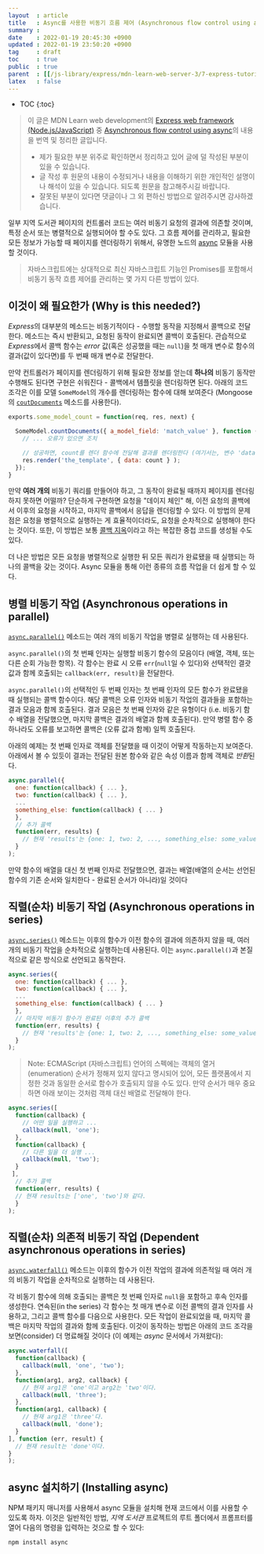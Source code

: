 ```yaml
---
layout  : article
title   : Async를 사용한 비동기 흐름 제어 (Asynchronous flow control using async)
summary : 
date    : 2022-01-19 20:45:30 +0900
updated : 2022-01-19 23:50:20 +0900
tag     : draft
toc     : true
public  : true
parent  : [[/js-library/express/mdn-learn-web-server-3/7-express-tutorial-5]]
latex   : false
---
```

* TOC
{:toc}

> 이 글은 MDN Learn web development의 [Express web framework (Node.js/JavaScript)](https://developer.mozilla.org/en-US/docs/Learn/Server-side/Express_Nodejs) 중 [Asynchronous flow control using async](https://developer.mozilla.org/en-US/docs/Learn/Server-side/Express_Nodejs/Displaying_data/flow_control_using_async)의 내용을 번역 및 정리한 글입니다.
>
> * 제가 필요한 부분 위주로 확인하면서 정리하고 있어 글에 덜 작성된 부분이 있을 수 있습니다.
> * 글 작성 후 원문의 내용이 수정되거나 내용을 이해하기 위한 개인적인 설명이나 해석이 있을 수 있습니다. 되도록 원문을 참고해주시길 바랍니다.
> * 잘못된 부분이 있다면 댓글이나 그 외 편하신 방법으로 알려주시면 감사하겠습니다.

일부 지역 도서관 페이지의 컨트롤러 코드는 여러 비동기 요청의 결과에 의존할 것이며, 특정 순서 또는 병렬적으로 실행되어야 할 수도 있다. 그 흐름 제어를 관리하고, 필요한 모든 정보가 가능할 때 페이지를 렌더링하기 위해서, 유명한 노드의 [async](https://www.npmjs.com/package/async) 모듈을 사용할 것이다.

> 자바스크립트에는 상대적으로 최신 자바스크립트 기능인 Promises를 포함해서 비동기 동작 흐름 제어를 관리하는 몇 가지 다른 방법이 있다.

## 이것이 왜 필요한가 (Why is this needed?)

*Express*의 대부분의 메소드는 비동기적이다 - 수행할 동작을 지정해서 콜백으로 전달한다. 메소드는 즉시 반환되고, 요청된 동작이 완료되면 콜백이 호출된다. 관습적으로 *Express*에서 콜백 함수는 *error* 값(혹은 성공했을 때는 `null`)을 첫 매개 변수로 함수의 결과(값이 있다면)를 두 번째 매개 변수로 전달한다.

만약 컨트롤러가 페이지를 렌더링하기 위해 필요한 정보를 얻는데 **하나의** 비동기 동작만 수행해도 된다면 구현은 쉬워진다 - 콜백에서 템플릿을 렌더링하면 된다. 아래의 코드 조각은 이를 모델 `SomeModel`의 개수를 렌더링하는 함수에 대해 보여준다 (Mongoose의 [`coutDocuments`](https://mongoosejs.com/docs/api.html#model_Model.countDocuments) 메소드를 사용한다).

```js
exports.some_model_count = function(req, res, next) {

  SomeModel.countDocuments({ a_model_field: 'match_value' }, function (err, count) {
    // ... 오류가 있으면 조치

    // 성공하면, count를 렌더 함수에 전달해 결과를 렌더링한다 (여기서는, 변수 'data'로 전달).
    res.render('the_template', { data: count } );
  });
}
```

만약 **여러 개의** 비동기 쿼리를 만들어야 하고, 그 동작이 완료될 때까지 페이지를 렌더링하지 못하면 어떨까? 단순하게 구현하면 요청을 "데이지 체인" 해, 이전 요청의 콜백에서 이후의 요청을 시작하고, 마지막 콜백에서 응답을 렌더링할 수 있다. 이 방법의 문제점은 요청을 병렬적으로 실행하는 게 효율적이더라도, 요청을 순차적으로 실행해야 한다는 것이다. 또한, 이 방법은 보통 [콜백 지옥](http://callbackhell.com)이라고 하는 복잡한 중첩 코드를 생성될 수도 있다.

더 나은 방법은 모든 요청을 병렬적으로 실행한 뒤 모든 쿼리가 완료됐을 때 실행되는 하나의 콜백을 갖는 것이다. Async 모듈을 통해 이런 종류의 흐름 작업을 더 쉽게 할 수 있다.

## 병렬 비동기 작업 (Asynchronous operations in parallel)

[`async.parallel()`](https://caolan.github.io/async/v3/docs.html#parallel) 메소드는 여러 개의 비동기 작업을 병렬로 실행하는 데 사용된다.

`async.parallel()`의 첫 번째 인자는 실행할 비동기 함수의 모음이다 (배열, 객체, 또는 다른 순회 가능한 항목). 각 함수는 완료 시 오류 `err`(`null`일 수 있다)와 선택적인 결괏값과 함께 호출되는 `callback(err, result)`을 전달한다.

`async.parallel()`의 선택적인 두 번째 인자는 첫 번째 인자의 모든 함수가 완료됐을 때 실행되는 콜백 함수이다. 해당 콜백은 오류 인자와 비동기 작업의 결과들을 포함하는 결과 모음과 함께 호출된다. 결과 모음은 첫 번째 인자와 같은 유형이다 (i.e. 비동기 함수 배열을 전달했으면, 마지막 콜백은 결과의 배열과 함께 호출된다). 만약 병렬 함수 중 하나라도 오류를 보고하면 콜백은 (오류 값과 함께) 일찍 호출된다.

아래의 예제는 첫 번째 인자로 객체를 전달했을 때 이것이 어떻게 작동하는지 보여준다. 아래에서 볼 수 있듯이 결과는 전달된 원본 함수와 같은 속성 이름과 함께 객체로 *반환*된다.

```js
async.parallel({
  one: function(callback) { ... },
  two: function(callback) { ... },
  ...
  something_else: function(callback) { ... }
  },
  // 추가 콜백
  function(err, results) {
    // 현재 'results'는 {one: 1, two: 2, ..., something_else: some_value} 와 같다.
  }
);
```

만약 함수의 배열을 대신 첫 번째 인자로 전달했으면, 결과는 배열(배열의 순서는 선언된 함수의 기존 순서와 일치한다 - 완료된 순서가 아니라)일 것이다

## 직렬(순차) 비동기 작업 (Asynchronous operations in series)

[`async.series()`](https://caolan.github.io/async/v3/docs.html#series) 메소드는 이후의 함수가 이전 함수의 결과에 의존하지 않을 때, 여러 개의 비동기 작업을 순차적으로 실행하는데 사용된다. 이는 `async.parallel()`과 본질적으로 같은 방식으로 선언되고 동작한다.

```js
async.series({
  one: function(callback) { ... },
  two: function(callback) { ... },
  ...
  something_else: function(callback) { ... }
  },
  // 마지막 비동기 함수가 완료된 이후의 추가 콜백
  function(err, results) {
    // 현재 'results'는 {one: 1, two: 2, ..., something_else: some_value} 와 같다.
  }
);
```

> Note: ECMAScript (자바스크립트) 언어의 스펙에는 객체의 열거(enumeration) 순서가 정해져 있지 않다고 명시되어 있어, 모든 플랫폼에서 지정한 것과 동일한 순서로 함수가 호출되지 않을 수도 있다. 만약 순서가 매우 중요하면 아래 보이는 것처럼 객체 대신 배열로 전달해야 한다.

```js
async.series([
  function(callback) {
    // 어떤 일을 실행하고 ...
    callback(null, 'one');
  },
  function(callback) {
    // 다른 일을 더 실행 ...
    callback(null, 'two');
  }
 ],
  // 추가 콜백
  function(err, results) {
  // 현재 results는 ['one', 'two']와 같다.
  }
);
```

## 직렬(순차) 의존적 비동기 작업 (Dependent asynchronous operations in series)

[`async.waterfall()`](https://caolan.github.io/async/v3/docs.html#waterfall) 메소드는 이후의 함수가 이전 작업의 결과에 의존적일 때 여러 개의 비동기 작업을 순차적으로 실행하는 데 사용된다.

각 비동기 함수에 의해 호출되는 콜백은 첫 번째 인자로 `null`을 포함하고 후속 인자를 생성한다. 연속된(in the series) 각 함수는 첫 매개 변수로 이전 콜백의 결과 인자를 사용하고, 그리고 콜백 함수를 다음으로 사용한다. 모든 작업이 완료되었을 때, 마지막 콜백은 마지막 작업의 결과와 함께 호출된다. 이것이 동작하는 방법은 아래의 코드 조각을 보면(consider) 더 명료해질 것이다 (이 예제는 *async* 문서에서 가져왔다):

```js
async.waterfall([
  function(callback) {
    callback(null, 'one', 'two');
  },
  function(arg1, arg2, callback) {
    // 현재 arg1은 'one'이고 arg2는 'two'이다.
    callback(null, 'three');
  },
  function(arg1, callback) {
    // 현재 arg1은 'three'다.
    callback(null, 'done');
  }
], function (err, result) {
  // 현재 result는 'done'이다.
}
);
```

## async 설치하기 (Installing async)

NPM 패키지 매니저를 사용해서 async 모듈을 설치해 현재 코드에서 이를 사용할 수 있도록 하자. 이것은 일반적인 방법, *지역 도서관* 프로젝트의 루트 폴더에서 프롬프터를 열어 다음의 명령을 입력하는 것으로 할 수 있다:

```
npm install async
```
